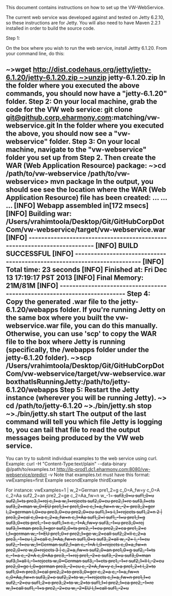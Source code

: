 This document contains instructions on how to set up the VW-WebService. 

The current web service was developed against and tested on Jetty 6.2.10, so these instructions are for Jetty. You will also need to have Maven 2.2.1 installed in order to build the source code.

Step 1:

On the box where you wish to run the web service, install Jettty 6.1.20. From your command line, do this:

~>wget http://dist.codehaus.org/jetty/jetty-6.1.20/jetty-6.1.20.zip ~>unzip jetty-6.1.20.zip
In the folder where you executed the above commands, you should now have a "jetty-6.1.20" folder.
Step 2:
On your local machine, grab the code for the VW web service:
git clone git@github.corp.eharmony.com:matching/vw-webservice.git
In the folder where you executed the above, you should now see a "vw-webservice" folder.
Step 3:
On your local machine, navigate to the "vw-webservice" folder you set up from Step 2. Then create the WAR (Web Application Resource) package:
~>cd /path/to/vw-webservice
/path/to/vw-webservice> mvn package
In the output, you should see see the location where the WAR (Web Application Resource) file has been created:
…
…
…
[INFO] Webapp assembled in[172 msecs]
[INFO] Building war: /Users/vrahimtoola/Desktop/Git/GitHubCorpDotCom/vw-webservice/target/vw-webservice.war
[INFO] ------------------------------------------------------------------------
[INFO] BUILD SUCCESSFUL
[INFO] ------------------------------------------------------------------------
[INFO] Total time: 23 seconds
[INFO] Finished at: Fri Dec 13 17:19:17 PST 2013
[INFO] Final Memory: 21M/81M
[INFO] ------------------------------------------------------------------------
Step 4:
Copy the generated .war file to the jetty-6.1.20/webapps folder.
If you're running Jetty on the same box where you built the vw-webservice.war file, you can do this manually. Otherwise, you can use 'scp' to copy the WAR file
to the box where Jetty is running (specifically, the /webapps folder under the jetty-6.1.20 folder).
~>scp /Users/vrahimtoola/Desktop/Git/GitHubCorpDotCom/vw-webservice/target/vw-webservice.war  boxthatIsRunningJetty:/path/to/jetty-6.1.20/webapps
Step 5:
Restart the Jetty instance (wherever you will be running Jetty).
~> cd /path/to/jetty-6.1.20
~>./bin/jetty.sh stop
~>./bin/jetty.sh start
The output of the last command will tell you which file Jetty is logging to, you can tail that file to read the output messages being produced by the VW web service.
--------------
You can try to submit individual examples to the web service using curl. Example:
curl -H "Content-Type:text/plain" --data-binary @/path/to/examples.txt http://lp-prod1.dc1.eharmony.com:8080/vw-webservice/predict -v
Note that examples.txt must have this format:
vwExamples=first Example
secondExample
thirdExample

For instance:
vwExamples=1 | w_2=German pre1_2=g c_0=A_fw=y c_0=A c_2=Aa suf2_2=an pre2_2=ge c_2=Aa_fw=n w_-1=<s> suf3_0=u suf1_0=u suf2_1=ts pre3_1=rej c_1=a w_1=rejects suf2_0=eu pre2_1=re suf3_1=cts suf3_2=man w_0=EU pre1_1=r pre1_0=e c_1=a_fw=n w_-2=<s> pre3_2=ger l_2=german l_0=eu pre3_0=eu pre2_0=eu suf1_1=s l_1=rejects suf1_2=n
2 | pre3_2=cal c_0=a c_2=a_fw=n c_1=Aa suf1_2=l suf1_-1=u pre1_1=g suf3_0=cts pre1_-1=e suf1_1=n c_-1=A_fw=y suf3_-1=u pre3_0=rej suf3_1=man pre3_1=ger suf2_0=ts pre2_-1=eu pre2_2=ca pre1_2=c l_1=german w_-1=EU pre1_0=r pre2_1=ge w_2=call suf2_2=ll c_2=a pre3_-1=eu l_2=call c_1=Aa_fw=n suf1_0=s suf3_2=all w_-2=<s> l_-1=eu suf2_-1=eu w_1=German suf2_1=an c_-1=A l_0=rejects c_0=a_fw=n pre2_0=re w_0=rejects
3 | c_2=a_fw=n suf2_0=an pre1_0=g suf2_-1=ts c_-1=a c_-2=A c_0=Aa pre3_-1=rej pre1_-2=e suf3_-2=u suf3_0=man suf3_1=all l_-1=rejects w_0=German suf3_-1=cts pre1_-1=r suf2_1=ll l_-2=eu pre2_0=ge l_0=german pre3_-2=eu c_-2=A_fw=y c_1=a pre1_2=t l_2=to suf1_0=n pre3_1=cal pre2_2=to pre3_0=ger c_2=a c_-1=a_fw=n c_0=Aa_fw=n suf3_2=o suf2_2=to w_-1=rejects c_1=a_fw=n pre1_1=c suf2_-2=eu suf1_2=o pre3_2=to w_2=to suf1_1=l pre2_1=ca pre2_-1=re w_1=call suf1_-1=s pre2_-2=eu w_-2=EU l_1=call suf1_-2=u







